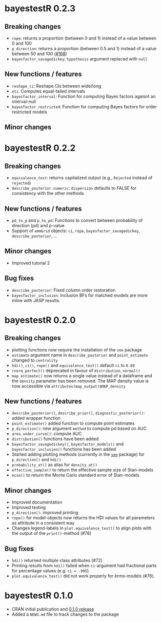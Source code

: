 # bayestestR 0.2.3

## Breaking changes

- `rope`: returns a proportion (between 0 and 1) instead of a value between 0 and 100
- `p_direction`: returns a proportion (between 0.5 and 1) instead of a value between 50 and 100 ([#168](https://github.com/easystats/bayestestR/issues/168))
- `bayesfactor_savagedickey`: `hypothesis` argument replaced with `null`

## New functions / features

- `reshape_ci`: Reshape CIs between wide/long
- `eti`: Computes equal-tailed intervals
- `bayesfactor_interval`: Function for computing Bayes factors agaisnt an interval-null
- `bayesfactor_restricted`: Function for computing Bayes factors for order restricted models

## Minor changes

# bayestestR 0.2.2

## Breaking changes

- `equivalence_test`: returns capitalized output (e.g., `Rejected` instead of `rejected`)
- `describe_posterior.numeric`: `dispersion` defaults to FALSE for consistency with the other methods

## New functions / features

- `pd_to_p` and `p_to_pd`: Functions to convert between probability of direction (pd) and p-value
- Support of `emmGrid` objects: `ci`, `rope`, `bayesfactor_savagedickey`, `describe_posterior`, ...


## Minor changes

- Improved tutorial 2

## Bug fixes

- `describe_posterior`: Fixed column order restoration
- `bayesfactor_inclusion`: Inclusion BFs for matched models are more inline with JASP results.

# bayestestR 0.2.0

## Breaking changes

- plotting functions now require the installation of the `see` package
- `estimate` argument name in `describe_posterior` and `point_estimate` changed to `centrality`
- `hdi()`, `ci()`, `rope()` and `equivalence_test()` default `ci` to `0.89`
- `rnorm_perfect()` deprecated in favour of `distribution_normal()`
- `map_estimate()` now returns a single value instead of a dataframe and the `density` parameter has been removed. The MAP density value is now accessible via `attributes(map_output)$MAP_density`

## New functions / features

- `describe_posterior()`, `describe_prior()`, `diagnostic_posterior()`: added wrapper function
- `point_estimate()` added function to compute point estimates
- `p_direction()`: new argument `method` to compute pd based on AUC
- `area_under_curve()`: compute AUC
- `distribution()` functions have been added
- `bayesfactor_savagedickey()`, `bayesfactor_models()` and `bayesfactor_inclusion()` functions has been added
- Started adding plotting methods (currently in the [`see`](https://github.com/easystats/see) package) for `p_direction()` and `hdi()`
- `probability_at()` as alias for `density_at()`
- `effective_sample()` to return the effective sample size of Stan-models
- `mcse()` to return the Monte Carlo standard error of Stan-models

## Minor changes

- Improved documentation
- Improved testing
- `p_direction()`: improved printing
- `rope()` for model-objects now returns the HDI values for all parameters as attribute in a consistent way
- Changes legend-labels in `plot.equivalence_test()` to align plots with the output of the `print()`-method (#78)

## Bug fixes

- `hdi()` returned multiple class attributes (#72)
- Printing results from `hdi()` failed when `ci`-argument had fractional parts for percentage values (e.g. `ci = .995`).
- `plot.equivalence_test()` did not work properly for *brms*-models (#76).

# bayestestR 0.1.0

- CRAN initial publication and [0.1.0 release](https://github.com/easystats/bayestestR/releases/tag/v0.1.0)
- Added a `NEWS.md` file to track changes to the package
